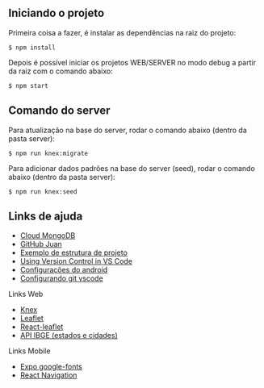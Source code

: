 ## Iniciando o projeto

Primeira coisa a fazer, é instalar as dependências na raiz do projeto:
```
$ npm install
```

Depois é possível iniciar os projetos WEB/SERVER no modo debug a partir da raiz com o comando abaixo:
```
$ npm start
```

## Comando do server

Para atualização na base do server, rodar o comando abaixo (dentro da pasta server):
```
$ npm run knex:migrate 
```

Para adicionar dados padrões na base do server (seed), rodar o comando abaixo (dentro da pasta server):
```
$ npm run knex:seed 
```

## Links de ajuda
- [Cloud MongoDB](https://cloud.mongodb.com/)
- [GitHub Juan](https://github.com/jmonestel)
- [Exemplo de estrutura de projeto](https://github.com/hexacta/project-structure-sample)
- [Using Version Control in VS Code](https://code.visualstudio.com/docs/editor/versioncontrol)
- [Configurações do android](https://docs.rocketseat.dev)
- [Configurando git vscode](https://www.youtube.com/watch?v=Fk12ELJ9Bww)

Links Web
- [Knex](http://knexjs.org/)
- [Leaflet](https://leafletjs.com/)
- [React-leaflet](https://react-leaflet.js.org/)
- [API IBGE (estados e cidades)](https://servicodados.ibge.gov.br/api/docs/localidades?versao=1)

Links Mobile
- [Expo google-fonts](https://github.com/expo/google-fonts)
- [React Navigation](https://reactnavigation.org/)